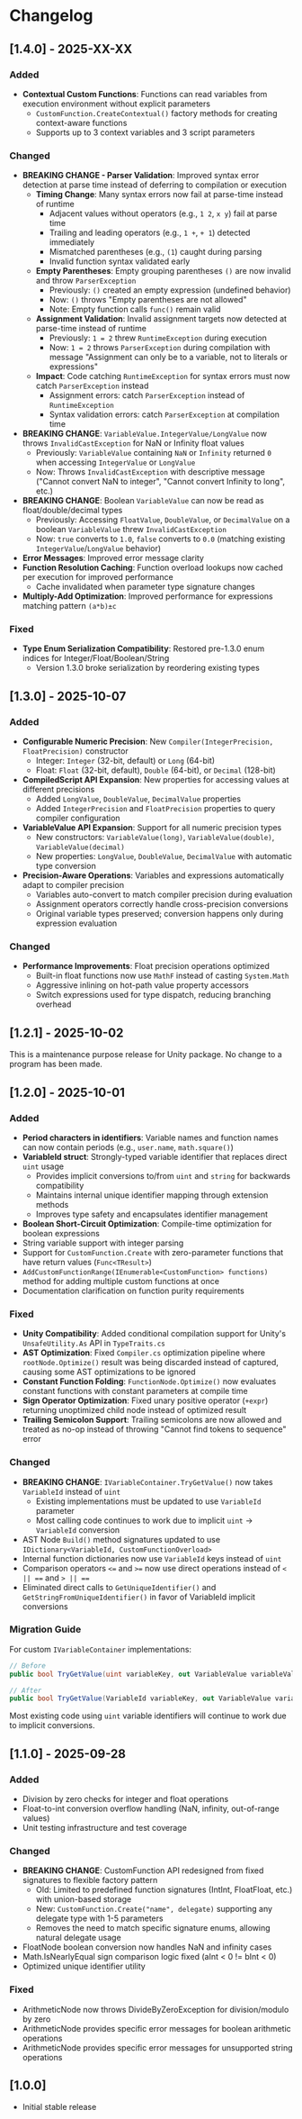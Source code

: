 # Changelog

## [1.4.0] - 2025-XX-XX

### Added
- **Contextual Custom Functions**: Functions can read variables from execution environment without explicit parameters
  - `CustomFunction.CreateContextual()` factory methods for creating context-aware functions
  - Supports up to 3 context variables and 3 script parameters

### Changed
- **BREAKING CHANGE - Parser Validation**: Improved syntax error detection at parse time instead of deferring to compilation or execution
  - **Timing Change**: Many syntax errors now fail at parse-time instead of runtime
    - Adjacent values without operators (e.g., `1 2`, `x y`) fail at parse time
    - Trailing and leading operators (e.g., `1 +`, `+ 1`) detected immediately
    - Mismatched parentheses (e.g., `(1`) caught during parsing
    - Invalid function syntax validated early
  - **Empty Parentheses**: Empty grouping parentheses `()` are now invalid and throw `ParserException`
    - Previously: `()` created an empty expression (undefined behavior)
    - Now: `()` throws "Empty parentheses are not allowed"
    - Note: Empty function calls `func()` remain valid
  - **Assignment Validation**: Invalid assignment targets now detected at parse-time instead of runtime
    - Previously: `1 = 2` threw `RuntimeException` during execution
    - Now: `1 = 2` throws `ParserException` during compilation with message "Assignment can only be to a variable, not to literals or expressions"
  - **Impact**: Code catching `RuntimeException` for syntax errors must now catch `ParserException` instead
    - Assignment errors: catch `ParserException` instead of `RuntimeException`
    - Syntax validation errors: catch `ParserException` at compilation time
- **BREAKING CHANGE**: `VariableValue.IntegerValue/LongValue` now throws `InvalidCastException` for NaN or Infinity float values
  - Previously: `VariableValue` containing `NaN` or `Infinity` returned `0` when accessing `IntegerValue` or `LongValue`
  - Now: Throws `InvalidCastException` with descriptive message ("Cannot convert NaN to integer", "Cannot convert Infinity to long", etc.)
- **BREAKING CHANGE**: Boolean `VariableValue` can now be read as float/double/decimal types
  - Previously: Accessing `FloatValue`, `DoubleValue`, or `DecimalValue` on a boolean `VariableValue` threw `InvalidCastException`
  - Now: `true` converts to `1.0`, `false` converts to `0.0` (matching existing `IntegerValue`/`LongValue` behavior)
- **Error Messages**: Improved error message clarity
- **Function Resolution Caching**: Function overload lookups now cached per execution for improved performance
  - Cache invalidated when parameter type signature changes
- **Multiply-Add Optimization**: Improved performance for expressions matching pattern `(a*b)±c`

### Fixed
- **Type Enum Serialization Compatibility**: Restored pre-1.3.0 enum indices for Integer/Float/Boolean/String
  - Version 1.3.0 broke serialization by reordering existing types

## [1.3.0] - 2025-10-07

### Added
- **Configurable Numeric Precision**: New `Compiler(IntegerPrecision, FloatPrecision)` constructor
  - Integer: `Integer` (32-bit, default) or `Long` (64-bit)
  - Float: `Float` (32-bit, default), `Double` (64-bit), or `Decimal` (128-bit)
- **CompiledScript API Expansion**: New properties for accessing values at different precisions
  - Added `LongValue`, `DoubleValue`, `DecimalValue` properties
  - Added `IntegerPrecision` and `FloatPrecision` properties to query compiler configuration
- **VariableValue API Expansion**: Support for all numeric precision types
  - New constructors: `VariableValue(long)`, `VariableValue(double)`, `VariableValue(decimal)`
  - New properties: `LongValue`, `DoubleValue`, `DecimalValue` with automatic type conversion
- **Precision-Aware Operations**: Variables and expressions automatically adapt to compiler precision
  - Variables auto-convert to match compiler precision during evaluation
  - Assignment operators correctly handle cross-precision conversions
  - Original variable types preserved; conversion happens only during expression evaluation

### Changed
- **Performance Improvements**: Float precision operations optimized
  - Built-in float functions now use `MathF` instead of casting `System.Math`
  - Aggressive inlining on hot-path value property accessors
  - Switch expressions used for type dispatch, reducing branching overhead

## [1.2.1] - 2025-10-02

This is a maintenance purpose release for Unity package. No change to a program has been made.

## [1.2.0] - 2025-10-01

### Added
- **Period characters in identifiers**: Variable names and function names can now contain periods (e.g., `user.name`, `math.square()`)
- **VariableId struct**: Strongly-typed variable identifier that replaces direct `uint` usage
  - Provides implicit conversions to/from `uint` and `string` for backwards compatibility
  - Maintains internal unique identifier mapping through extension methods
  - Improves type safety and encapsulates identifier management
- **Boolean Short-Circuit Optimization**: Compile-time optimization for boolean expressions
- String variable support with integer parsing
- Support for `CustomFunction.Create` with zero-parameter functions that have return values (`Func<TResult>`)
- `AddCustomFunctionRange(IEnumerable<CustomFunction> functions)` method for adding multiple custom functions at once
- Documentation clarification on function purity requirements

### Fixed
- **Unity Compatibility**: Added conditional compilation support for Unity's `UnsafeUtility.As` API in `TypeTraits.cs`
- **AST Optimization**: Fixed `Compiler.cs` optimization pipeline where `rootNode.Optimize()` result was being discarded instead of captured, causing some AST optimizations to be ignored
- **Constant Function Folding**: `FunctionNode.Optimize()` now evaluates constant functions with constant parameters at compile time
- **Sign Operator Optimization**: Fixed unary positive operator (`+expr`) returning unoptimized child node instead of optimized result
- **Trailing Semicolon Support**: Trailing semicolons are now allowed and treated as no-op instead of throwing "Cannot find tokens to sequence" error

### Changed
- **BREAKING CHANGE**: `IVariableContainer.TryGetValue()` now takes `VariableId` instead of `uint`
  - Existing implementations must be updated to use `VariableId` parameter
  - Most calling code continues to work due to implicit `uint` → `VariableId` conversion
- AST Node `Build()` method signatures updated to use `IDictionary<VariableId, CustomFunctionOverload>`
- Internal function dictionaries now use `VariableId` keys instead of `uint`
- Comparison operators `<=` and `>=` now use direct operations instead of `< || ==` and `> || ==`
- Eliminated direct calls to `GetUniqueIdentifier()` and `GetStringFromUniqueIdentifier()` in favor of VariableId implicit conversions

### Migration Guide
For custom `IVariableContainer` implementations:
```csharp
// Before
public bool TryGetValue(uint variableKey, out VariableValue variableValue)

// After
public bool TryGetValue(VariableId variableKey, out VariableValue variableValue)
```

Most existing code using `uint` variable identifiers will continue to work due to implicit conversions.

## [1.1.0] - 2025-09-28

### Added
- Division by zero checks for integer and float operations
- Float-to-int conversion overflow handling (NaN, infinity, out-of-range values)
- Unit testing infrastructure and test coverage

### Changed
- **BREAKING CHANGE**: CustomFunction API redesigned from fixed signatures to flexible factory pattern
  - Old: Limited to predefined function signatures (IntInt, FloatFloat, etc.) with union-based storage
  - New: `CustomFunction.Create("name", delegate)` supporting any delegate type with 1-5 parameters
  - Removes the need to match specific signature enums, allowing natural delegate usage
- FloatNode boolean conversion now handles NaN and infinity cases
- Math.IsNearlyEqual sign comparison logic fixed (aInt < 0 != bInt < 0)
- Optimized unique identifier utility

### Fixed
- ArithmeticNode now throws DivideByZeroException for division/modulo by zero
- ArithmeticNode provides specific error messages for boolean arithmetic operations
- ArithmeticNode provides specific error messages for unsupported string operations

## [1.0.0]
- Initial stable release
